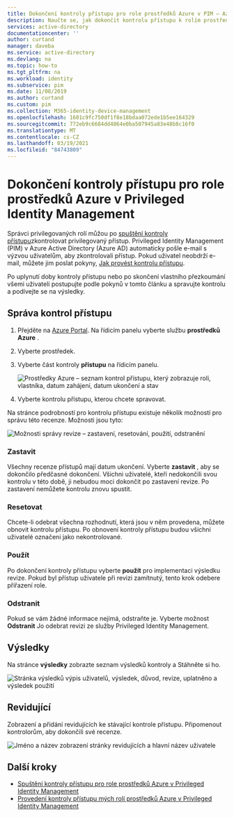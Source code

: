 ```yaml
---
title: Dokončení kontroly přístupu pro role prostředků Azure v PIM – Azure AD | Microsoft Docs
description: Naučte se, jak dokončit kontrolu přístupu k rolím prostředků Azure Privileged Identity Management v Azure Active Directory.
services: active-directory
documentationcenter: ''
author: curtand
manager: daveba
ms.service: active-directory
ms.devlang: na
ms.topic: how-to
ms.tgt_pltfrm: na
ms.workload: identity
ms.subservice: pim
ms.date: 11/08/2019
ms.author: curtand
ms.custom: pim
ms.collection: M365-identity-device-management
ms.openlocfilehash: 1601c9fc750df1f8e18bdaa072ede1b5ee164329
ms.sourcegitcommit: 772eb9c6684dd4864e0ba507945a83e48b8c16f0
ms.translationtype: MT
ms.contentlocale: cs-CZ
ms.lasthandoff: 03/19/2021
ms.locfileid: "84743809"
---
```

# <a name="complete-an-access-review-of-azure-resource-roles-in-privileged-identity-management"></a>Dokončení kontroly přístupu pro role prostředků Azure v Privileged Identity Management

Správci privilegovaných rolí můžou po [spuštění kontroly přístupu](pim-resource-roles-start-access-review.md)zkontrolovat privilegovaný přístup. Privileged Identity Management (PIM) v Azure Active Directory (Azure AD) automaticky pošle e-mail s výzvou uživatelům, aby zkontrolovali přístup. Pokud uživatel neobdrží e-mail, můžete jim poslat pokyny, [Jak provést kontrolu přístupu](pim-resource-roles-perform-access-review.md).

Po uplynutí doby kontroly přístupu nebo po skončení vlastního přezkoumání všemi uživateli postupujte podle pokynů v tomto článku a spravujte kontrolu a podívejte se na výsledky.

## <a name="manage-access-reviews"></a>Správa kontrol přístupu

1. Přejděte na [Azure Portal](https://portal.azure.com/). Na řídicím panelu vyberte službu **prostředků Azure** .

2. Vyberte prostředek.

3. Vyberte část kontroly **přístupu** na řídicím panelu.

    ![Prostředky Azure – seznam kontrol přístupu, který zobrazuje roli, vlastníka, datum zahájení, datum ukončení a stav](media/pim-resource-roles-complete-access-review/rbac-access-review-home-list.png)

4. Vyberte kontrolu přístupu, kterou chcete spravovat.

Na stránce podrobností pro kontrolu přístupu existuje několik možností pro správu této recenze. Možnosti jsou tyto:

![Možnosti správy revize – zastavení, resetování, použití, odstranění](media/pim-resource-roles-complete-access-review/rbac-access-review-menu.png)

### <a name="stop"></a>Zastavit

Všechny recenze přístupů mají datum ukončení. Vyberte **zastavit** , aby se dokončilo předčasné dokončení. Všichni uživatelé, kteří nedokončili svou kontrolu v této době, ji nebudou moci dokončit po zastavení revize. Po zastavení nemůžete kontrolu znovu spustit.

### <a name="reset"></a>Resetovat

Chcete-li odebrat všechna rozhodnutí, která jsou v něm provedena, můžete obnovit kontrolu přístupu. Po obnovení kontroly přístupu budou všichni uživatelé označeni jako nekontrolované.

### <a name="apply"></a>Použít

Po dokončení kontroly přístupu vyberte **použít** pro implementaci výsledku revize. Pokud byl přístup uživatele při revizi zamítnutý, tento krok odebere přiřazení role.  

### <a name="delete"></a>Odstranit

Pokud se vám žádné informace nejímá, odstraňte je. Vyberte možnost **Odstranit** Jo odebrat revizi ze služby Privileged Identity Management.

## <a name="results"></a>Výsledky

Na stránce **výsledky** zobrazte seznam výsledků kontroly a Stáhněte si ho.

![Stránka výsledků výpis uživatelů, výsledek, důvod, revize, uplatněno a výsledek použití](media/pim-resource-roles-complete-access-review/rbac-access-review-results.png)

## <a name="reviewers"></a>Revidující

Zobrazení a přidání revidujících ke stávající kontrole přístupu. Připomenout kontrolorům, aby dokončili své recenze.

![Jméno a název zobrazení stránky revidujících a hlavní název uživatele](media/pim-resource-roles-complete-access-review/rbac-access-review-reviewers.png)

## <a name="next-steps"></a>Další kroky

- [Spuštění kontroly přístupu pro role prostředků Azure v Privileged Identity Management](pim-resource-roles-start-access-review.md)
- [Provedení kontroly přístupu mých rolí prostředků Azure v Privileged Identity Management](pim-resource-roles-perform-access-review.md)
